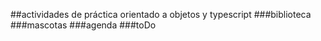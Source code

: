 ##actividades de práctica orientado a objetos y typescript 
###biblioteca
###mascotas
###agenda
###toDo

